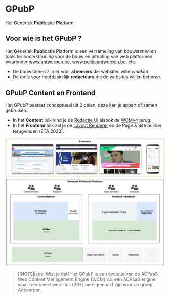 # GPubP
Het **G**eneriek **Pub**licatie **P**latform

## Voor wie is het GPubP ?

Het **G**eneriek **Pub**licatie **P**latform is een verzameling van *bouwstenen* en tools ter *ondersteuning* voor de bouw en uitbating van web platformen waaronder www.antwerpen.be, www.politieantwerpen.be, etc.

* De bouwstenen zijn er voor **afnemers** die websites willen *maken*. 
* De tools voor hoofdzakelijk **redacteurs** die de websites willen *beheren*.

## GPubP Content en Frontend

Het GPubP bestaat conceptueel uit 2 delen, deze kan je appart of samen gebruiken:

* In het **Content** luik vind je de [Redactie UI](https://redactie.antwerpen.be) alsook de [WCMv4](https://acpaas.digipolis.be/nl/product/web-content-management-engine/web-content-management-engine-forms-module) terug. 
* In het **Frontend** luik zal je de [Layout Renderer](https://layout-renderer-a.antwerpen.be/)  en de Page & Site builder terugvinden (ETA 2023).

![GPubP high level](../assets/GPubP.jpg)

> [!NOTE|label:Wist je dat]
> Het GPubP is een evolutie van de ACPaaS Web Content Management Engine (WCM) v3, een ACPaaS engine waar reeds veel websites (30+) mee gemaakt zijn voor de groep Antwerpen.
